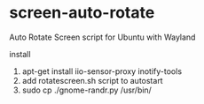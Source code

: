 # screen-auto-rotate
Auto Rotate Screen script for Ubuntu with Wayland

install
1. apt-get install iio-sensor-proxy inotify-tools
2. add rotatescreen.sh script to autostart
3. sudo cp ./gnome-randr.py /usr/bin/
